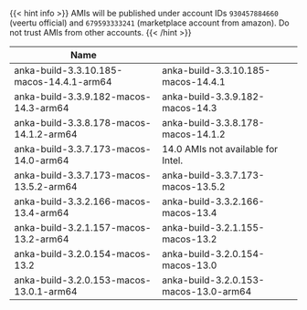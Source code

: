 ---
---

{{< hint info >}}
AMIs will be published under account IDs `930457884660` (veertu official) and `679593333241` (marketplace account from amazon). Do not trust AMIs from other accounts.
{{< /hint >}}

| Name         | |
| -------------- | --- |
| anka-build-3.3.10.185-macos-14.4.1-arm64 | anka-build-3.3.10.185-macos-14.4.1 |
| anka-build-3.3.9.182-macos-14.3-arm64 | anka-build-3.3.9.182-macos-14.3 |
| anka-build-3.3.8.178-macos-14.1.2-arm64 | anka-build-3.3.8.178-macos-14.1.2 |
| anka-build-3.3.7.173-macos-14.0-arm64 | 14.0 AMIs not available for Intel. |
| anka-build-3.3.7.173-macos-13.5.2-arm64 | anka-build-3.3.7.173-macos-13.5.2 |
| anka-build-3.3.2.166-macos-13.4-arm64 | anka-build-3.3.2.166-macos-13.4 |
| anka-build-3.2.1.157-macos-13.2-arm64 | anka-build-3.2.1.155-macos-13.2 |
| anka-build-3.2.0.154-macos-13.2 | anka-build-3.2.0.154-macos-13.0 |
| anka-build-3.2.0.153-macos-13.0.1-arm64 | anka-build-3.2.0.153-macos-13.0-arm64 |
